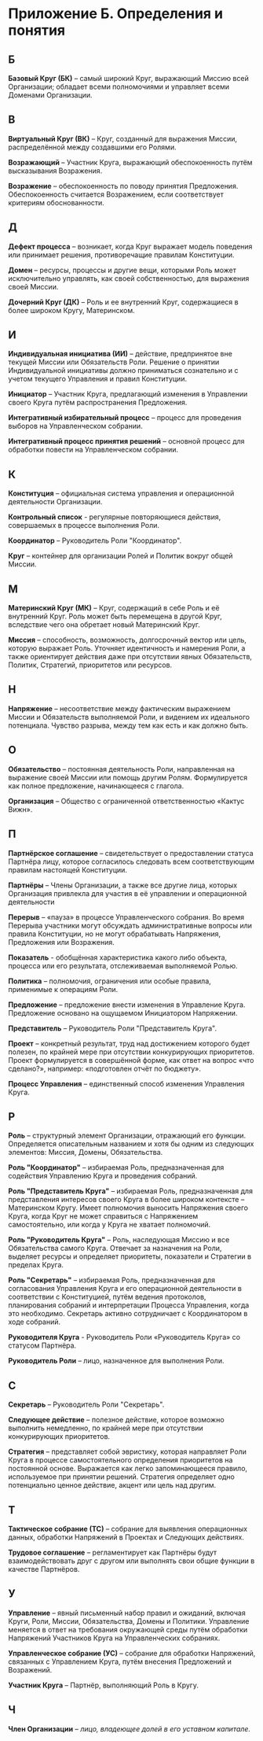 # Приложение Б. Определения и понятия

## Б

**Базовый Круг (БК)** – самый широкий Круг, выражающий Миссию всей Организации; обладает всеми полномочиями и управляет всеми Доменами Организации. 


## В

**Виртуальный Круг (ВК)** – Круг, созданный для выражения Миссии, распределённой между создавшими его Ролями.

**Возражающий** – Участник Круга, выражающий обеспокоенность путём высказывания Возражения.

**Возражение** – обеспокоенность по поводу принятия Предложения. Обеспокоенность считается Возражением, если соответствует критериям обоснованности.


## Д

**Дефект процесса** – возникает, когда Круг выражает модель поведения или принимает решения, противоречащие правилам Конституции.

**Домен** – ресурсы, процессы и другие вещи, которыми Роль может исключительно управлять, как своей собственностью, для выражения своей Миссии.

**Дочерний Круг (ДК)** – Роль и ее внутренний Круг, содержащиеся в более широком Кругу, Материнском.


## И

**Индивидуальная инициатива (ИИ)** – действие, предпринятое вне текущей Миссии или Обязательств Роли. Решение о принятии Индивидуальной инициативы должно приниматься сознательно и с учетом текущего Управления и правил Конституции.

**Инициатор** – Участник Круга, предлагающий изменения в Управлении своего Круга путём распространения Предложения.

**Интегративный избирательный процесс** – процесс для проведения выборов на Управленческом собрании.

**Интегративный процесс принятия решений** – основной процесс для обработки повести на Управленческом собрании.


## К

**Конституция** – официальная система управления и операционной деятельности Организации.

**Контрольный список** - регулярные повторяющиеся действия, совершаемых в процессе выполнения Роли.

**Координатор** – Руководитель Роли "Координатор".

**Круг** – контейнер для организации Ролей и Политик вокруг общей Миссии.


## М

**Материнский Круг (МК)** – Круг, содержащий в себе Роль и её внутренний Круг. Роль может быть перемещена в другой Круг, вследствие чего она обретает новый Материнский Круг.

**Миссия** – способность, возможность, долгосрочный вектор или цель, которую выражает Роль. Уточняет идентичность и намерения Роли, а также ориентирует действия даже при отсутствии явных Обязательств, Политик, Стратегий, приоритетов или ресурсов.


## Н

**Напряжение** – несоответствие между фактическим выражением Миссии и Обязательств выполняемой Роли, и видением их идеального потенциала. Чувство разрыва, между тем как есть и как должно быть.


## О

**Обязательство** – постоянная деятельность Роли, направленная на выражение своей Миссии или помощь другим Ролям. Формулируется как полное предложение, начинающееся с глагола.

**Организация** – Общество с ограниченной ответственностью «Кактус Вижн».


## П

**Партнёрское соглашение** – свидетельствует о предоставлении статуса Партнёра лицу, которое согласилось следовать всем соответствующим правилам настоящей Конституции.

**Партнёры** – Члены Организации, а также все другие лица, которых Организация привлекла для участия в её управлении и операционной деятельности 

**Перерыв** – «пауза» в процессе Управленческого собрания. Во время Перерыва участники могут обсуждать административные вопросы или правила Конституции, но не могут обрабатывать Напряжения, Предложения или Возражения.

**Показатель** - обобщённая характеристика какого либо объекта, процесса или его результата, отслеживаемая выполняемой Ролью. 

**Политика** – полномочия, ограничения или особые правила, применимые к операциям Роли.

**Предложение** – предложение внести изменения в Управление Круга. Предложение основано на ощущаемом Инициатором Напряжении.

**Представитель** – Руководитель Роли "Представитель Круга".

**Проект** – конкретный результат, труд над достижением которого будет полезен, по крайней мере при отсутствии конкурирующих приоритетов. Проект формулируется в совершённой форме, как ответ на вопрос «что сделано?», например: «подготовлен отчёт по бюджету».

**Процесс Управления** – единственный способ изменения Управления Круга.


## Р

**Роль** – структурный элемент Организации, отражающий его функции. Определяется описательным названием и хотя бы одним из следующих элементов: Миссия, Домены, Обязательства.

**Роль "Координатор"** – избираемая Роль, предназначенная для содействия Управлению Круга и проведения собраний.

**Роль "Представитель Круга"** – избираемая Роль, предназначенная для представления интересов своего Круга в более широком контексте – Материнском Кругу. Имеет полномочия выносить Напряжения своего Круга, когда Круг не может справиться с Напряжением самостоятельно, или когда у Круга не хватает полномочий.

**Роль "Руководитель Круга"** – Роль, наследующая Миссию и все Обязательства самого Круга. Отвечает за назначения на Роли, выделяет ресурсы и определяет приоритеты, показатели и Стратегии в пределах Круга.

**Роль "Секретарь"** – избираемая Роль, предназначенная для согласования Управления Круга и его операционной деятельности в соответствии с Конституцией, путём ведения протоколов, планирования собраний и интерпретации Процесса Управления, когда это необходимо. Секретарь активно сотрудничает с Координатором в ходе собраний.

**Руководителя Круга** - Руководитель Роли «Руководитель Круга» со статусом Партнёра.

**Руководитель Роли** – лицо, назначенное для выполнения Роли.


## С

**Секретарь** – Руководитель Роли "Секретарь".

**Следующее действие** – полезное действие, которое возможно выполнить немедленно, по крайней мере при отсутствии конкурирующих приоритетов.

**Стратегия** – представляет собой эвристику, которая направляет Роли Круга в процессе самостоятельного определения приоритетов на постоянной основе. Выражается как легко запоминающееся правило, используемое при принятии решений. Стратегия определяет одно потенциально ценное действие, акцент или цель над другим.


## Т

**Тактическое собрание (ТС)** – собрание для выявления операционных данных, обработки Напряжений в Проектах и Следующих действиях.

**Трудовое соглашение** – регламентирует как Партнёры будут взаимодействовать друг с другом или выполнять свои общие функции в качестве Партнёров.


## У

**Управление** – явный письменный набор правил и ожиданий, включая Круги, Роли, Миссии, Обязательства, Домены и Политики. Управление меняется в ответ на требования окружающей среды путём обработки Напряжений Участников Круга на Управленческих собраниях.

**Управленческое собрание (УС)** – собрание для обработки Напряжений, связанных с Управлением Круга, путём внесения Предложений и Возражений.

**Участник Круга** – Партнёр, выполняющий Роль в Кругу.


## Ч

**Член Организации** – _лицо, владеющее долей в его уставном капитале._
